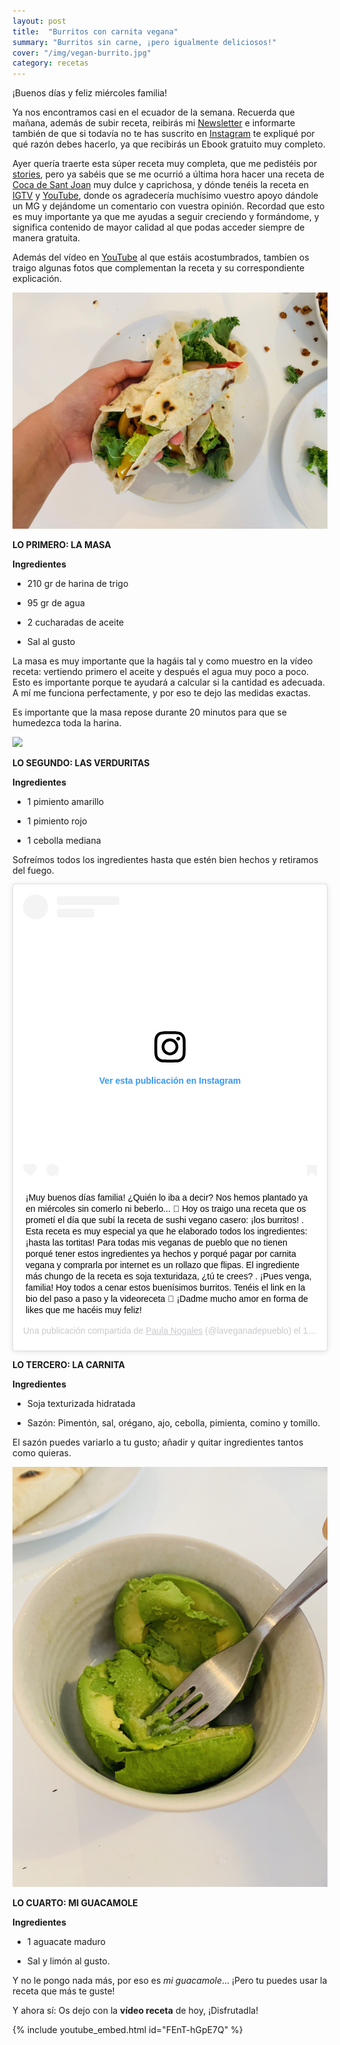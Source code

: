 ```yaml
---
layout: post
title:  "Burritos con carnita vegana"
summary: "Burritos sin carne, ¡pero igualmente deliciosos!"
cover: "/img/vegan-burrito.jpg"
category: recetas
---
```


¡Buenos días y feliz miércoles familia!


Ya nos encontramos casi en el ecuador de la semana. Recuerda que mañana, además de subir receta, reibirás mi  [Newsletter](https://laveganadepueblo.com/newsletter/) e informarte también de que si todavía no te has suscrito en [Instagram](https://www.instagram.com/p/Byx6JDuiSSn/) te expliqué por qué razón debes hacerlo, ya que recibirás un Ebook gratuito muy completo.


Ayer quería traerte esta súper receta muy completa, que me pedistéis por [stories](https://www.instagram.com/laveganadepueblo/?hl=es), pero ya sabéis que se me ocurrió a última hora hacer una receta de [Coca de Sant Joan](https://laveganadepueblo.com/2019/06/18/Coca-de-Sant-Joan-sin-huevo-sin-lactosa.html) muy dulce y caprichosa, y dónde tenéis la receta en [IGTV](https://www.instagram.com/tv/By2hTR-glI5/?hl=es) y [YouTube](https://www.youtube.com/watch?v=nqZ2xQDsIH8&t=2s), donde os agradecería muchísimo vuestro apoyo dándole un MG y dejándome un comentario con vuestra opinión. Recordad que esto es muy importante ya que me ayudas a seguir creciendo y formándome, y significa contenido de mayor calidad al que podas acceder siempre de manera gratuita.


Además del vídeo en [YouTube](https://www.youtube.com/channel/UCpwpKnkPezvXFnVyzCWadIQ?view_as=subscriber) al que estáis acostumbrados, tambíen os traigo algunas fotos que complementan la receta y su correspondiente explicación.



![](/img/resultado.heic)



**LO PRIMERO: LA MASA**

**Ingredientes**

- 210 gr de harina de trigo


- 95 gr de agua 


- 2 cucharadas de aceite


- Sal al gusto


La masa es muy importante que la hagáis tal y como muestro en la vídeo receta: vertiendo primero el aceite y después el agua muy poco a poco. Esto es importante porque te ayudará a calcular si la cantidad es adecuada. A mí me funciona perfectamente, y por eso te dejo las medidas exactas. 


Es importante que la masa repose durante 20 minutos para que se humedezca toda la harina.



![](/img/masa.JPG)


**LO SEGUNDO: LAS VERDURITAS**


**Ingredientes**


- 1 pimiento amarillo

- 1 pimiento rojo

- 1 cebolla mediana


Sofreímos todos los ingredientes hasta que estén bien hechos y retiramos del fuego.



<blockquote class="instagram-media" data-instgrm-captioned data-instgrm-permalink="https://www.instagram.com/p/By42y_HiWF6/" data-instgrm-version="12" style=" background:#FFF; border:0; border-radius:3px; box-shadow:0 0 1px 0 rgba(0,0,0,0.5),0 1px 10px 0 rgba(0,0,0,0.15); margin: 1px; max-width:540px; min-width:326px; padding:0; width:99.375%; width:-webkit-calc(100% - 2px); width:calc(100% - 2px);"><div style="padding:16px;"> <a href="https://www.instagram.com/p/By42y_HiWF6/" style=" background:#FFFFFF; line-height:0; padding:0 0; text-align:center; text-decoration:none; width:100%;" target="_blank"> <div style=" display: flex; flex-direction: row; align-items: center;"> <div style="background-color: #F4F4F4; border-radius: 50%; flex-grow: 0; height: 40px; margin-right: 14px; width: 40px;"></div> <div style="display: flex; flex-direction: column; flex-grow: 1; justify-content: center;"> <div style=" background-color: #F4F4F4; border-radius: 4px; flex-grow: 0; height: 14px; margin-bottom: 6px; width: 100px;"></div> <div style=" background-color: #F4F4F4; border-radius: 4px; flex-grow: 0; height: 14px; width: 60px;"></div></div></div><div style="padding: 19% 0;"></div> <div style="display:block; height:50px; margin:0 auto 12px; width:50px;"><svg width="50px" height="50px" viewBox="0 0 60 60" version="1.1" xmlns="https://www.w3.org/2000/svg" xmlns:xlink="https://www.w3.org/1999/xlink"><g stroke="none" stroke-width="1" fill="none" fill-rule="evenodd"><g transform="translate(-511.000000, -20.000000)" fill="#000000"><g><path d="M556.869,30.41 C554.814,30.41 553.148,32.076 553.148,34.131 C553.148,36.186 554.814,37.852 556.869,37.852 C558.924,37.852 560.59,36.186 560.59,34.131 C560.59,32.076 558.924,30.41 556.869,30.41 M541,60.657 C535.114,60.657 530.342,55.887 530.342,50 C530.342,44.114 535.114,39.342 541,39.342 C546.887,39.342 551.658,44.114 551.658,50 C551.658,55.887 546.887,60.657 541,60.657 M541,33.886 C532.1,33.886 524.886,41.1 524.886,50 C524.886,58.899 532.1,66.113 541,66.113 C549.9,66.113 557.115,58.899 557.115,50 C557.115,41.1 549.9,33.886 541,33.886 M565.378,62.101 C565.244,65.022 564.756,66.606 564.346,67.663 C563.803,69.06 563.154,70.057 562.106,71.106 C561.058,72.155 560.06,72.803 558.662,73.347 C557.607,73.757 556.021,74.244 553.102,74.378 C549.944,74.521 548.997,74.552 541,74.552 C533.003,74.552 532.056,74.521 528.898,74.378 C525.979,74.244 524.393,73.757 523.338,73.347 C521.94,72.803 520.942,72.155 519.894,71.106 C518.846,70.057 518.197,69.06 517.654,67.663 C517.244,66.606 516.755,65.022 516.623,62.101 C516.479,58.943 516.448,57.996 516.448,50 C516.448,42.003 516.479,41.056 516.623,37.899 C516.755,34.978 517.244,33.391 517.654,32.338 C518.197,30.938 518.846,29.942 519.894,28.894 C520.942,27.846 521.94,27.196 523.338,26.654 C524.393,26.244 525.979,25.756 528.898,25.623 C532.057,25.479 533.004,25.448 541,25.448 C548.997,25.448 549.943,25.479 553.102,25.623 C556.021,25.756 557.607,26.244 558.662,26.654 C560.06,27.196 561.058,27.846 562.106,28.894 C563.154,29.942 563.803,30.938 564.346,32.338 C564.756,33.391 565.244,34.978 565.378,37.899 C565.522,41.056 565.552,42.003 565.552,50 C565.552,57.996 565.522,58.943 565.378,62.101 M570.82,37.631 C570.674,34.438 570.167,32.258 569.425,30.349 C568.659,28.377 567.633,26.702 565.965,25.035 C564.297,23.368 562.623,22.342 560.652,21.575 C558.743,20.834 556.562,20.326 553.369,20.18 C550.169,20.033 549.148,20 541,20 C532.853,20 531.831,20.033 528.631,20.18 C525.438,20.326 523.257,20.834 521.349,21.575 C519.376,22.342 517.703,23.368 516.035,25.035 C514.368,26.702 513.342,28.377 512.574,30.349 C511.834,32.258 511.326,34.438 511.181,37.631 C511.035,40.831 511,41.851 511,50 C511,58.147 511.035,59.17 511.181,62.369 C511.326,65.562 511.834,67.743 512.574,69.651 C513.342,71.625 514.368,73.296 516.035,74.965 C517.703,76.634 519.376,77.658 521.349,78.425 C523.257,79.167 525.438,79.673 528.631,79.82 C531.831,79.965 532.853,80.001 541,80.001 C549.148,80.001 550.169,79.965 553.369,79.82 C556.562,79.673 558.743,79.167 560.652,78.425 C562.623,77.658 564.297,76.634 565.965,74.965 C567.633,73.296 568.659,71.625 569.425,69.651 C570.167,67.743 570.674,65.562 570.82,62.369 C570.966,59.17 571,58.147 571,50 C571,41.851 570.966,40.831 570.82,37.631"></path></g></g></g></svg></div><div style="padding-top: 8px;"> <div style=" color:#3897f0; font-family:Arial,sans-serif; font-size:14px; font-style:normal; font-weight:550; line-height:18px;"> Ver esta publicación en Instagram</div></div><div style="padding: 12.5% 0;"></div> <div style="display: flex; flex-direction: row; margin-bottom: 14px; align-items: center;"><div> <div style="background-color: #F4F4F4; border-radius: 50%; height: 12.5px; width: 12.5px; transform: translateX(0px) translateY(7px);"></div> <div style="background-color: #F4F4F4; height: 12.5px; transform: rotate(-45deg) translateX(3px) translateY(1px); width: 12.5px; flex-grow: 0; margin-right: 14px; margin-left: 2px;"></div> <div style="background-color: #F4F4F4; border-radius: 50%; height: 12.5px; width: 12.5px; transform: translateX(9px) translateY(-18px);"></div></div><div style="margin-left: 8px;"> <div style=" background-color: #F4F4F4; border-radius: 50%; flex-grow: 0; height: 20px; width: 20px;"></div> <div style=" width: 0; height: 0; border-top: 2px solid transparent; border-left: 6px solid #f4f4f4; border-bottom: 2px solid transparent; transform: translateX(16px) translateY(-4px) rotate(30deg)"></div></div><div style="margin-left: auto;"> <div style=" width: 0px; border-top: 8px solid #F4F4F4; border-right: 8px solid transparent; transform: translateY(16px);"></div> <div style=" background-color: #F4F4F4; flex-grow: 0; height: 12px; width: 16px; transform: translateY(-4px);"></div> <div style=" width: 0; height: 0; border-top: 8px solid #F4F4F4; border-left: 8px solid transparent; transform: translateY(-4px) translateX(8px);"></div></div></div></a> <p style=" margin:8px 0 0 0; padding:0 4px;"> <a href="https://www.instagram.com/p/By42y_HiWF6/" style=" color:#000; font-family:Arial,sans-serif; font-size:14px; font-style:normal; font-weight:normal; line-height:17px; text-decoration:none; word-wrap:break-word;" target="_blank">¡Muy buenos días familia! ¿Quién lo iba a decir? Nos hemos plantado ya en miércoles sin comerlo ni beberlo... 🌮 Hoy os traigo una receta que os prometí el día que subí la receta de sushi vegano casero: ¡los burritos! . Esta receta es muy especial ya que he elaborado todos los ingredientes: ¡hasta las tortitas! Para todas mis veganas de pueblo que no tienen porqué tener estos ingredientes ya hechos y porqué pagar por carnita vegana y comprarla por internet es un rollazo que flipas. El ingrediente más chungo de la receta es soja texturidaza, ¿tú te crees? . ¡Pues venga, familia! Hoy todos a cenar estos buenísimos burritos. Tenéis el link en la bio del paso a paso y la videoreceta 💝 ¡Dadme mucho amor en forma de likes que me hacéis muy feliz!</a></p> <p style=" color:#c9c8cd; font-family:Arial,sans-serif; font-size:14px; line-height:17px; margin-bottom:0; margin-top:8px; overflow:hidden; padding:8px 0 7px; text-align:center; text-overflow:ellipsis; white-space:nowrap;">Una publicación compartida de <a href="https://www.instagram.com/laveganadepueblo/" style=" color:#c9c8cd; font-family:Arial,sans-serif; font-size:14px; font-style:normal; font-weight:normal; line-height:17px;" target="_blank"> Paula Nogales</a> (@laveganadepueblo) el <time style=" font-family:Arial,sans-serif; font-size:14px; line-height:17px;" datetime="2019-06-19T10:42:15+00:00">19 Jun, 2019 a las 3:42 PDT</time></p></div></blockquote> <script async src="//www.instagram.com/embed.js"></script>






**LO TERCERO: LA CARNITA**

**Ingredientes**


- Soja texturizada hidratada


- Sazón: Pimentón, sal, orégano, ajo, cebolla, pimienta, comino y tomillo.


El sazón puedes variarlo a tu gusto; añadir y quitar ingredientes tantos como quieras.



![](/img/guacamole.HEIC)


**LO CUARTO: MI GUACAMOLE**

**Ingredientes**


- 1 aguacate maduro


- Sal y limón al gusto.


Y no le pongo nada más, por eso es *mi guacamole*... ¡Pero tu puedes usar la receta que más te guste!



Y ahora sí: Os dejo con la **vídeo receta** de hoy, ¡Disfrutadla!


{% include youtube_embed.html id="FEnT-hGpE7Q" %} 
